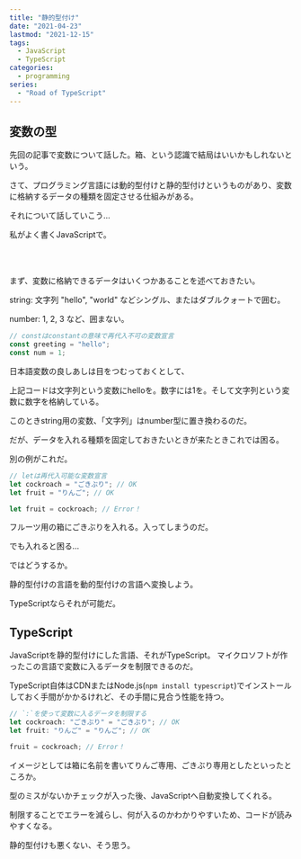 ```yaml
---
title: "静的型付け"
date: "2021-04-23"
lastmod: "2021-12-15"
tags:
  - JavaScript
  - TypeScript
categories:
  - programming
series:
  - "Road of TypeScript"
---
```


## 変数の型

先回の記事で変数について話した。箱、という認識で結局はいいかもしれないという。

さて、プログラミング言語には動的型付けと静的型付けというものがあり、変数に格納するデータの種類を固定させる仕組みがある。

それについて話していこう…

私がよく書くJavaScriptで。

<br>
<br>

まず、変数に格納できるデータはいくつかあることを述べておきたい。

string: 文字列 "hello", "world" などシングル、またはダブルクォートで囲む。

number: 1, 2, 3 など、囲まない。

```javascript
// constはconstantの意味で再代入不可の変数宣言
const greeting = "hello";
const num = 1;
```

日本語変数の良しあしは目をつむっておくとして、

上記コードは文字列という変数にhelloを。数字には1を。そして文字列という変数に数字を格納している。

このときstring用の変数、「文字列」はnumber型に置き換わるのだ。

だが、データを入れる種類を固定しておきたいときが来たときこれでは困る。

別の例がこれだ。

```javascript
// letは再代入可能な変数宣言
let cockroach = "ごきぶり"; // OK
let fruit = "りんご"; // OK

let fruit = cockroach; // Error！
```

フルーツ用の箱にごきぶりを入れる。入ってしまうのだ。

でも入れると困る…

ではどうするか。

静的型付けの言語を動的型付けの言語へ変換しよう。

TypeScriptならそれが可能だ。

## TypeScript

JavaScriptを静的型付けにした言語、それがTypeScript。 マイクロソフトが作ったこの言語で変数に入るデータを制限できるのだ。

TypeScript自体はCDNまたはNode.js(`npm install typescript`)でインストールしておく手間がかかるけれど、その手間に見合う性能を持つ。

```typescript
// `:`を使って変数に入るデータを制限する
let cockroach: "ごきぶり" = "ごきぶり"; // OK
let fruit: "りんご" = "りんご"; // OK

fruit = cockroach; // Error！
```

イメージとしては箱に名前を書いてりんご専用、ごきぶり専用としたといったところか。

型のミスがないかチェックが入った後、JavaScriptへ自動変換してくれる。

制限することでエラーを減らし、何が入るのかわかりやすいため、コードが読みやすくなる。

静的型付けも悪くない、そう思う。
